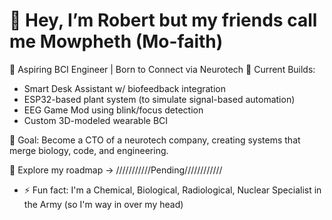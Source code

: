 # 👋 Hey, I’m Robert but my friends call me Mowpheth (Mo-faith)

🧠 Aspiring BCI Engineer | Born to Connect via Neurotech
🚧 Current Builds:
- Smart Desk Assistant w/ biofeedback integration
- ESP32-based plant system (to simulate signal-based automation)
- EEG Game Mod using blink/focus detection
- Custom 3D-modeled wearable BCI

📍 Goal: Become a CTO of a neurotech company, creating systems that merge biology, code, and engineering.

🔗 Explore my roadmap → ///////////Pending////////////

- ⚡ Fun fact: I'm a Chemical, Biological, Radiological, Nuclear Specialist in the Army (so I'm way in over my head) 

<!---
amowpheth/amowpheth is a ✨ special ✨ repository because its `README.md` (this file) appears on your GitHub profile.
You can click the Preview link to take a look at your changes.
--->
